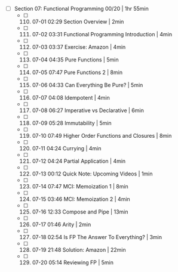 - [ ] Section 07: Functional Programming 00/20 | 1hr 55min
	- [ ] 110. 07-01 02:29 Section Overview | 2min
	- [ ] 111. 07-02 03:31 Functional Programming Introduction | 4min
	- [ ] 112. 07-03 03:37 Exercise: Amazon | 4min
	- [ ] 113. 07-04 04:35 Pure Functions | 5min
	- [ ] 114. 07-05 07:47 Pure Functions 2 | 8min
	- [ ] 115. 07-06 04:33 Can Everything Be Pure? | 5min
	- [ ] 116. 07-07 04:08 Idempotent | 4min
	- [ ] 117. 07-08 06:27 Imperative vs Declarative | 6min
	- [ ] 118. 07-09 05:28 Immutability | 5min
	- [ ] 119. 07-10 07:49 Higher Order Functions and Closures | 8min
	- [ ] 120. 07-11 04:24 Currying | 4min
	- [ ] 121. 07-12 04:24 Partial Application | 4min
	- [ ] 122. 07-13 00:12 Quick Note: Upcoming Videos | 1min
	- [ ] 123. 07-14 07:47 MCI: Memoization 1 | 8min
	- [ ] 124. 07-15 03:46 MCI: Memoization 2 | 4min
	- [ ] 125. 07-16 12:33 Compose and Pipe | 13min
	- [ ] 126. 07-17 01:46 Arity | 2min
	- [ ] 127. 07-18 02:54 Is FP The Answer To Everything? | 3min
	- [ ] 128. 07-19 21:48 Solution: Amazon | 22min
	- [ ] 129. 07-20 05:14 Reviewing FP | 5min
